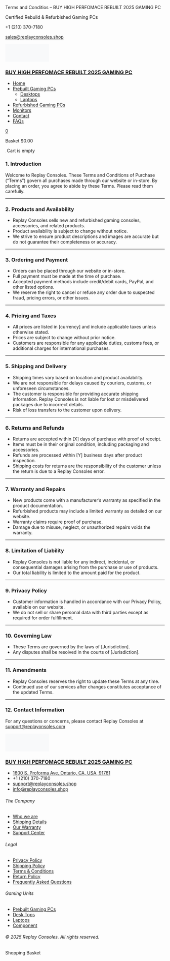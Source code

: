    Terms and Conditios – BUY HIGH PERFOMACE REBUILT 2025 GAMING PC  

Certified Rebuild & Refurbished Gaming PCs

+1 (210) 370-7180

sales@replayconsoles.shop

[![REPLAY CONSOLES](data:image/svg+xml;base64,PHN2ZyB4bWxucz0iaHR0cDovL3d3dy53My5vcmcvMjAwMC9zdmciIHdpZHRoPSIxMzgiIGhlaWdodD0iNTYiIHZpZXdCb3g9IjAgMCAxMzggNTYiPjxyZWN0IHdpZHRoPSIxMDAlIiBoZWlnaHQ9IjEwMCUiIHN0eWxlPSJmaWxsOiNjZmQ0ZGI7ZmlsbC1vcGFjaXR5OiAwLjE7Ii8+PC9zdmc+)](https://replayconsoles.shop/ "BUY HIGH PERFOMACE REBUILT 2025 GAMING PC")

### [BUY HIGH PERFOMACE REBUILT 2025 GAMING PC](https://replayconsoles.shop/ "BUY HIGH PERFOMACE REBUILT 2025 GAMING PC")

* [Home](https://replayconsoles.shop/)
* [Prebuilt Gaming PCs](/product-category/prebuilt-custom-gaming-pcs/)
  + [Desktops](/product-category/refurbished-gaming-pcs/desktops/)
  + [Laptops](/product-category/refurbished-gaming-pcs/laptops/)
* [Refurbished Gaming PCs](/product-category/refurbished-gaming-pcs/)
* [Monitors](/product-category/component//)
* [Contact](https://replayconsoles.shop/contact/)
* [FAQs](https://replayconsoles.shop/faqs/)

[0](# "View your shopping cart") 

Basket
$0.00

![](data:image/gif;base64,R0lGODdhAQABAPAAAMPDwwAAACwAAAAAAQABAAACAkQBADs=)
Cart is empty

### 1. Introduction

Welcome to Replay Consoles. These Terms and Conditions of Purchase (“Terms”) govern all purchases made through our website or in-store. By placing an order, you agree to abide by these Terms. Please read them carefully.

---

### 2. Products and Availability

* Replay Consoles sells new and refurbished gaming consoles, accessories, and related products.
* Product availability is subject to change without notice.
* We strive to ensure product descriptions and images are accurate but do not guarantee their completeness or accuracy.

---

### 3. Ordering and Payment

* Orders can be placed through our website or in-store.
* Full payment must be made at the time of purchase.
* Accepted payment methods include credit/debit cards, PayPal, and other listed options.
* We reserve the right to cancel or refuse any order due to suspected fraud, pricing errors, or other issues.

---

### 4. Pricing and Taxes

* All prices are listed in [currency] and include applicable taxes unless otherwise stated.
* Prices are subject to change without prior notice.
* Customers are responsible for any applicable duties, customs fees, or additional charges for international purchases.

---

### 5. Shipping and Delivery

* Shipping times vary based on location and product availability.
* We are not responsible for delays caused by couriers, customs, or unforeseen circumstances.
* The customer is responsible for providing accurate shipping information. Replay Consoles is not liable for lost or misdelivered packages due to incorrect details.
* Risk of loss transfers to the customer upon delivery.

---

### 6. Returns and Refunds

* Returns are accepted within [X] days of purchase with proof of receipt.
* Items must be in their original condition, including packaging and accessories.
* Refunds are processed within [Y] business days after product inspection.
* Shipping costs for returns are the responsibility of the customer unless the return is due to a Replay Consoles error.

---

### 7. Warranty and Repairs

* New products come with a manufacturer’s warranty as specified in the product documentation.
* Refurbished products may include a limited warranty as detailed on our website.
* Warranty claims require proof of purchase.
* Damage due to misuse, neglect, or unauthorized repairs voids the warranty.

---

### 8. Limitation of Liability

* Replay Consoles is not liable for any indirect, incidental, or consequential damages arising from the purchase or use of products.
* Our total liability is limited to the amount paid for the product.

---

### 9. Privacy Policy

* Customer information is handled in accordance with our Privacy Policy, available on our website.
* We do not sell or share personal data with third parties except as required for order fulfillment.

---

### 10. Governing Law

* These Terms are governed by the laws of [Jurisdiction].
* Any disputes shall be resolved in the courts of [Jurisdiction].

---

### 11. Amendments

* Replay Consoles reserves the right to update these Terms at any time.
* Continued use of our services after changes constitutes acceptance of the updated Terms.

---

### 12. Contact Information

For any questions or concerns, please contact Replay Consoles at support@replayonsoles.com

[![REPLAY CONSOLES](data:image/svg+xml;base64,PHN2ZyB4bWxucz0iaHR0cDovL3d3dy53My5vcmcvMjAwMC9zdmciIHdpZHRoPSIxMzgiIGhlaWdodD0iNTYiIHZpZXdCb3g9IjAgMCAxMzggNTYiPjxyZWN0IHdpZHRoPSIxMDAlIiBoZWlnaHQ9IjEwMCUiIHN0eWxlPSJmaWxsOiNjZmQ0ZGI7ZmlsbC1vcGFjaXR5OiAwLjE7Ii8+PC9zdmc+)](https://replayconsoles.shop/ "BUY HIGH PERFOMACE REBUILT 2025 GAMING PC")

### [BUY HIGH PERFOMACE REBUILT 2025 GAMING PC](https://replayconsoles.shop/ "BUY HIGH PERFOMACE REBUILT 2025 GAMING PC")

* [1600 S. Proforma Ave, Ontario, CA, USA, 91761](#)
* +1 (210) 370-7180
* [support@replayconsoles.shop](mailto:support@replayconsoles.shop)
* [info@replayconsoles.shop](mailto:info@replayconsoles.shop)

###### The Company

* [Who we are](/about/)
* [Shipping Details](/shipping-details/)
* [Our Warranty](/warranty/)
* [Support Center](/contact/)

###### Legal

* [Privacy Policy](/privacy-policy/)
* [Shipping Policy](/shipping-policy/)
* [Terms & Conditions](/terms-and-conditios/)
* [Return Policy](/return-policy/)
* [Frequently Asked Questions](/faqs/)

###### Gaming Units

* [Prebuilt Gaming PCs](/shop/)
* [Desk Tops](/product-category/refurbished-gaming-pcs/desktops/)
* [Laptops](/product-category/refurbished-gaming-pcs/laptops/)
* [Component](/product-category/component/)

###### © 2025 Replay Consoles. All rights reserved.

Shopping Basket

  